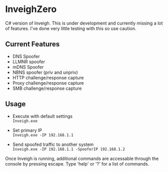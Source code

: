 # **InveighZero**

C# version of Inveigh. This is under development and currently missing a lot of features. I've done very little testing with this so use caution.

## Current Features
* DNS Spoofer    
* LLMNR spoofer  
* mDNS Spoofer  
* NBNS spoofer (priv and unpriv)  
* HTTP challenge/response capture  
* Proxy challenge/response capture  
* SMB challenge/response capture  

## Usage

* Execute with default settings  
`Inveigh.exe`

* Set primary IP   
`Inveigh.exe -IP 192.168.1.1`

* Send spoofed traffic to another system   
`Inveigh.exe -IP 192.168.1.1 -SpooferIP 192.168.1.2`

Once Inveigh is running, additional commands are accessable through the console by pressing escape. Type 'help' or '?' for a list of commands.  